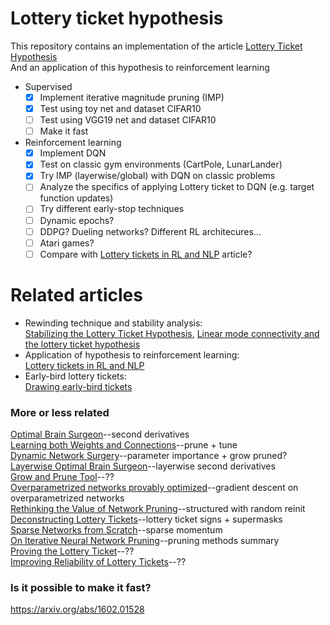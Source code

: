 # Lottery ticket hypothesis
This repository contains an implementation of the article [Lottery Ticket Hypothesis](https://arxiv.org/abs/1803.03635)  
And an application of this hypothesis to reinforcement learning
 - Supervised 
    - [x] Implement iterative magnitude pruning (IMP)  
    - [x] Test using toy net and dataset CIFAR10  
    - [ ] Test using VGG19 net and dataset CIFAR10  
    - [ ] Make it fast  
 - Reinforcement learning  
    - [x] Implement DQN  
    - [x] Test on classic gym environments (CartPole, LunarLander)   
    - [x] Try IMP (layerwise/global) with DQN on classic problems  
    - [ ] Analyze the specifics of applying Lottery ticket to DQN (e.g. target function updates)  
    - [ ] Try different early-stop techniques  
    - [ ] Dynamic epochs?  
    - [ ] DDPG? Dueling networks? Different RL architecures...  
    - [ ] Atari games?  
    - [ ] Compare with [Lottery tickets in RL and NLP](https://arxiv.org/abs/1906.02768) article?  

# Related articles
- Rewinding technique and stability analysis:  
[Stabilizing the Lottery Ticket Hypothesis](https://arxiv.org/abs/1903.01611), [Linear mode connectivity and the lottery ticket hypothesis](https://arxiv.org/abs/1912.05671)
- Application of hypothesis to reinforcement learning:  
[Lottery tickets in RL and NLP](https://arxiv.org/abs/1906.02768)
- Early-bird lottery tickets:  
[Drawing early-bird tickets](https://arxiv.org/abs/1909.11957)


### More or less related
[Optimal Brain Surgeon](https://papers.nips.cc/paper/647-second-order-derivatives-for-network-pruning-optimal-brain-surgeon)--second derivatives  
[Learning both Weights and Connections](https://arxiv.org/abs/1506.02626)--prune + tune  
[Dynamic Network Surgery](https://arxiv.org/abs/1608.04493)--parameter importance + grow pruned?  
[Layerwise Optimal Brain Surgeon](https://arxiv.org/abs/1705.07565)--layerwise second derivatives  
[Grow and Prune Tool](https://arxiv.org/abs/1711.02017)--??  
[Overparametrized networks provably optimized](https://arxiv.org/abs/1810.02054)--gradient descent on overparametrized networks  
[Rethinking the Value of Network Pruning](https://arxiv.org/abs/1810.05270)--structured with random reinit  
[Deconstructing Lottery Tickets](https://arxiv.org/abs/1905.01067)--lottery ticket signs + supermasks  
[Sparse Networks from Scratch](https://arxiv.org/abs/1907.04840)--sparse momentum  
[On Iterative Neural Network Pruning](https://arxiv.org/abs/2001.05050)--pruning methods summary  
[Proving the Lottery Ticket](https://arxiv.org/abs/2002.00585)--??  
[Improving Reliability of Lottery Tickets](https://arxiv.org/abs/2002.03875)--??  

### Is it possible to make it fast?
https://arxiv.org/abs/1602.01528   
